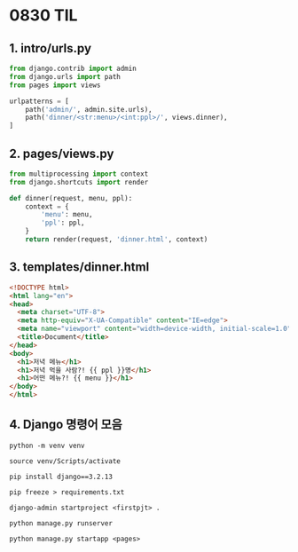 # 0830 TIL

## 1. intro/urls.py

```python
from django.contrib import admin
from django.urls import path
from pages import views

urlpatterns = [
    path('admin/', admin.site.urls),
    path('dinner/<str:menu>/<int:ppl>/', views.dinner),
]
```

## 2. pages/views.py

```python
from multiprocessing import context
from django.shortcuts import render

def dinner(request, menu, ppl):
    context = {
        'menu': menu,
        'ppl': ppl,
    }
    return render(request, 'dinner.html', context)
```

## 3. templates/dinner.html

```html
<!DOCTYPE html>
<html lang="en">
<head>
  <meta charset="UTF-8">
  <meta http-equiv="X-UA-Compatible" content="IE=edge">
  <meta name="viewport" content="width=device-width, initial-scale=1.0">
  <title>Document</title>
</head>
<body>
  <h1>저녁 메뉴</h1>
  <h1>저녁 먹을 사람?! {{ ppl }}명</h1>
  <h1>어떤 메뉴?! {{ menu }}</h1>
</body>
</html>
```

## 4. Django 명령어 모음

    python -m venv venv
    
    source venv/Scripts/activate
    
    pip install django==3.2.13
    
    pip freeze > requirements.txt
    
    django-admin startproject <firstpjt> .
    
    python manage.py runserver
    
    python manage.py startapp <pages>


